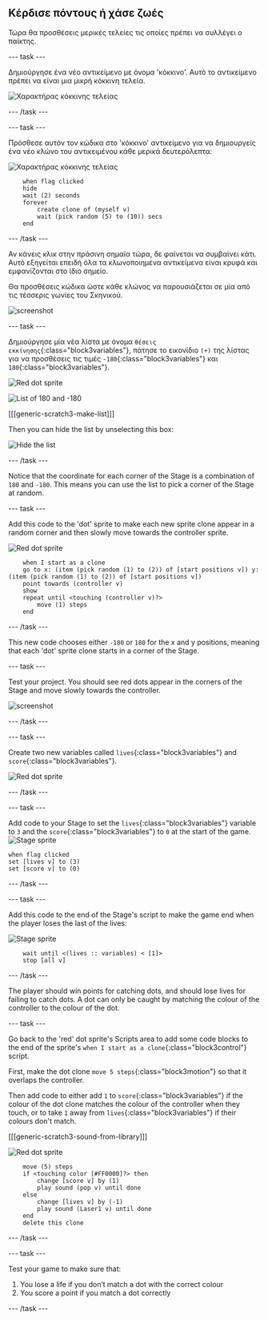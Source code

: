 ## Κέρδισε πόντους ή χάσε ζωές

Τώρα θα προσθέσεις μερικές τελείες τις οποίες πρέπει να συλλέγει ο παίκτης.

\--- task \---

Δημιούργησε ένα νέο αντικείμενο με όνομα 'κόκκινο'. Αυτό το αντικείμενο πρέπει να είναι μια μικρή κόκκινη τελεία.

![Χαρακτήρας κόκκινης τελείας](images/dots-red.png)

\--- /task \---

\--- task \---

Πρόσθεσε αυτόν τον κώδικα στο 'κόκκινο' αντικείμενο για να δημιουργείς ένα νέο κλώνο του αντικειμένου κάθε μερικά δευτερόλεπτα:

![Χαρακτήρας κόκκινης τελείας](images/red-sprite.png)

```blocks3
    when flag clicked
    hide
    wait (2) seconds
    forever
        create clone of (myself v)
        wait (pick random (5) to (10)) secs
    end
```

\--- /task \---

Αν κάνεις κλικ στην πράσινη σημαία τώρα, δε φαίνεται να συμβαίνει κάτι. Αυτό εξηγείται επειδή όλα τα κλωνοποιημένα αντικείμενα είναι κρυφά και εμφανίζονται στο ίδιο σημείο.

Θα προσθέσεις κώδικα ώστε κάθε κλώνος να παρουσιάζεται σε μία από τις τέσσερις γωνίες του Σκηνικού.

![screenshot](images/dots-start.png)

\--- task \---

Δημιούργησε μία νέα λίστα με όνομα `θέσεις εκκίνησης`{:class="block3variables"}, πάτησε το εικονίδιο `(+)` της λίστας για να προσθέσεις τις τιμές `-180`{:class="block3variables"} και `180`{:class="block3variables"}.

![Red dot sprite](images/red-sprite.png)

![List of 180 and -180](images/dots-list.png)

[[[generic-scratch3-make-list]]]

Then you can hide the list by unselecting this box:

![Hide the list](images/hide-list.png)

\--- /task \---

Notice that the coordinate for each corner of the Stage is a combination of `180` and `-180`. This means you can use the list to pick a corner of the Stage at random.

\--- task \---

Add this code to the 'dot' sprite to make each new sprite clone appear in a random corner and then slowly move towards the controller sprite.

![Red dot sprite](images/red-sprite.png)

```blocks3
    when I start as a clone
    go to x: (item (pick random (1) to (2)) of [start positions v]) y: (item (pick random (1) to (2)) of [start positions v])
    point towards (controller v)
    show
    repeat until <touching (controller v)?>
        move (1) steps
    end
```

\--- /task \---

This new code chooses either `-180` or `180` for the x and y positions, meaning that each 'dot' sprite clone starts in a corner of the Stage.

\--- task \---

Test your project. You should see red dots appear in the corners of the Stage and move slowly towards the controller.

![screenshot](images/dots-red-test.png)

\--- /task \---

\--- task \---

Create two new variables called `lives`{:class="block3variables"} and `score`{:class="block3variables"}.

![Red dot sprite](images/red-sprite.png)

\--- /task \---

\--- task \---

Add code to your Stage to set the `lives`{:class="block3variables"} variable to `3` and the `score`{:class="block3variables"} to `0` at the start of the game. ![Stage sprite](images/stage-sprite.png)

```blocks3
when flag clicked
set [lives v] to (3)
set [score v] to (0)
```

\--- /task \---

\--- task \---

Add this code to the end of the Stage's script to make the game end when the player loses the last of the lives:

![Stage sprite](images/stage-sprite.png)

```blocks3
    wait until <(lives :: variables) < [1]>
    stop [all v]
```

\--- /task \---

The player should win points for catching dots, and should lose lives for failing to catch dots. A dot can only be caught by matching the colour of the controller to the colour of the dot.

\--- task \---

Go back to the 'red' dot sprite's Scripts area to add some code blocks to the end of the sprite's `when I start as a clone`{:class="block3control"} script.

First, make the dot clone `move 5 steps`{:class="block3motion"} so that it overlaps the controller.

Then add code to either add `1` to `score`{:class="block3variables"} if the colour of the dot clone matches the colour of the controller when they touch, or to take `1` away from `lives`{:class="block3variables"} if their colours don't match.

[[[generic-scratch3-sound-from-library]]]

![Red dot sprite](images/red-sprite.png)

```blocks3
    move (5) steps
    if <touching color [#FF0000]?> then
        change [score v] by (1)
        play sound (pop v) until done
    else
        change [lives v] by (-1)
        play sound (Laser1 v) until done
    end
    delete this clone
```

\--- /task \---

\--- task \---

Test your game to make sure that:

1. You lose a life if you don’t match a dot with the correct colour
2. You score a point if you match a dot correctly

\--- /task \---